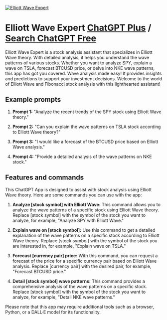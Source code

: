 
[![Elliott Wave Expert](https://files.oaiusercontent.com/file-xW0d3umgdHRJ1SyACDJ1lUaZ?se=2123-10-19T03%3A19%3A50Z&sp=r&sv=2021-08-06&sr=b&rscc=max-age%3D31536000%2C%20immutable&rscd=attachment%3B%20filename%3De93a9ea4-788c-48b9-949a-fe8127928efa.png&sig=J8pS4%2BD0CZk7LbJChdysDweNk6q8JXb9hsQgsmvkvtM%3D)](https://chat.openai.com/g/g-GMGhSS0LH-elliott-wave-expert)

# Elliott Wave Expert [ChatGPT Plus](https://chat.openai.com/g/g-GMGhSS0LH-elliott-wave-expert) / [Search ChatGPT Free](https://gptcall.net/index.html#/?search=Elliott%20Wave%20Expert)

Elliott Wave Expert is a stock analysis assistant that specializes in Elliott Wave theory. With detailed analysis, it helps you understand the wave patterns of various stocks. Whether you want to analyze SPY, explain a wave on TSLA, forecast BTCUSD price, or delve into NKE wave patterns, this app has got you covered. Wave analysis made easy! It provides insights and predictions to support your investment decisions. Welcome to the world of Elliott Wave and Fibonacci stock analysis with this lighthearted assistant!

## Example prompts

1. **Prompt 1:** "Analyze the recent trends of the SPY stock using Elliott Wave theory."

2. **Prompt 2:** "Can you explain the wave patterns on TSLA stock according to Elliott Wave theory?"

3. **Prompt 3:** "I would like a forecast of the BTCUSD price based on Elliott Wave analysis."

4. **Prompt 4:** "Provide a detailed analysis of the wave patterns on NKE stock."

## Features and commands

This ChatGPT App is designed to assist with stock analysis using Elliott Wave theory. Here are some commands you can use with the app:

1. **Analyze [stock symbol] with Elliott Wave:** This command allows you to analyze the wave patterns of a specific stock using Elliott Wave theory. Replace [stock symbol] with the symbol of the stock you want to analyze, for example, "Analyze SPY with Elliott Wave."

2. **Explain wave on [stock symbol]:** Use this command to get a detailed explanation of the wave patterns on a specific stock according to Elliott Wave theory. Replace [stock symbol] with the symbol of the stock you are interested in, for example, "Explain wave on TSLA."

3. **Forecast [currency pair] price:** With this command, you can request a forecast of the price for a specific currency pair based on Elliott Wave analysis. Replace [currency pair] with the desired pair, for example, "Forecast BTCUSD price."

4. **Detail [stock symbol] wave patterns:** This command provides a comprehensive analysis of the wave patterns on a specific stock. Replace [stock symbol] with the symbol of the stock you want to analyze, for example, "Detail NKE wave patterns."

Please note that this app may require additional tools such as a browser, Python, or a DALL·E model for its functionality.


